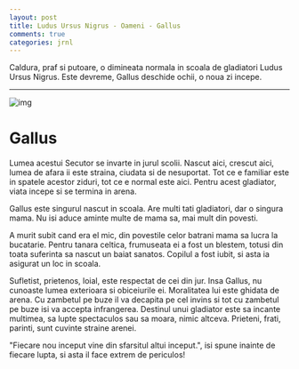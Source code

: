 ```yaml
---
layout: post
title: Ludus Ursus Nigrus - Oameni - Gallus
comments: true
categories: jrnl
---
```


Caldura, praf si putoare, o dimineata normala in scoala de gladiatori Ludus Ursus Nigrus. Este devreme, Gallus deschide ochii, o noua zi incepe.

---

![img](https://i.imgur.com/e8bLFvi.jpg "Fight")

# Gallus

Lumea acestui Secutor se invarte in jurul scolii. Nascut aici, crescut aici, lumea de afara ii este straina, ciudata si de nesuportat. Tot ce e familiar este in spatele acestor ziduri, tot ce e normal este aici. 
Pentru acest gladiator, viata incepe si se termina in arena.

Gallus este singurul nascut in scoala. Are multi tati gladiatori, dar o singura mama. Nu isi aduce aminte multe de mama sa, mai mult din povesti. 

A murit subit cand era el mic, din povestile celor batrani mama sa lucra la bucatarie. Pentru tanara celtica, frumuseata ei a fost un blestem, totusi din toata suferinta sa nascut un baiat sanatos. Copilul a fost iubit, si asta ia asigurat un loc in scoala.

Sufletist, prietenos, loial, este respectat de cei din jur. Insa Gallus, nu cunoaste lumea exterioara si obiceiurile ei. Moralitatea lui este ghidata de arena. Cu zambetul pe buze il va decapita pe cel invins si tot cu zambetul pe buze isi va accepta infrangerea. Destinul unui gladiator este sa incante multimea, sa lupte spectaculos sau sa moara, nimic altceva. Prieteni, frati, parinti, sunt cuvinte straine arenei.

"Fiecare nou inceput vine din sfarsitul altui inceput.", isi spune inainte de fiecare lupta, si asta il face extrem de periculos!

